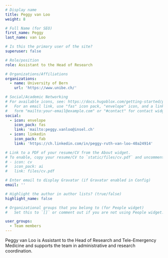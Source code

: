 ```yaml
---
# Display name
title: Peggy van Loo
weight: 8

# Full Name (for SEO)
first_name: Peggy
last_name: van Loo

# Is this the primary user of the site?
superuser: false

# Role/position
role: Assistant to the Head of Research

# Organizations/Affiliations
organizations:
  - name: University of Bern
    url: 'https://www.unibe.ch/'

# Social/Academic Networking
# For available icons, see: https://docs.hugoblox.com/getting-started/page-builder/#icons
#   For an email link, use "fas" icon pack, "envelope" icon, and a link in the
#   form "mailto:your-email@example.com" or "#contact" for contact widget.
social:
  - icon: envelope
    icon_pack: fas
    link: 'mailto:peggy.vanloo@insel.ch'
  - icon: linkedin
    icon_pack: fab
    link: 'https://ch.linkedin.com/in/peggy-ruth-van-loo-40a24914'

# Link to a PDF of your resume/CV from the About widget.
# To enable, copy your resume/CV to `static/files/cv.pdf` and uncomment the lines below.
# - icon: cv
#   icon_pack: ai
#   link: files/cv.pdf

# Enter email to display Gravatar (if Gravatar enabled in Config)
email: ''

# Highlight the author in author lists? (true/false)
highlight_name: false

# Organizational groups that you belong to (for People widget)
#   Set this to `[]` or comment out if you are not using People widget.

user_groups:
  - Team members
---
```

Peggy van Loo is Assistant to the Head of Research and Tele-Emergency Medicine and supports the team in administrative and research coordination.